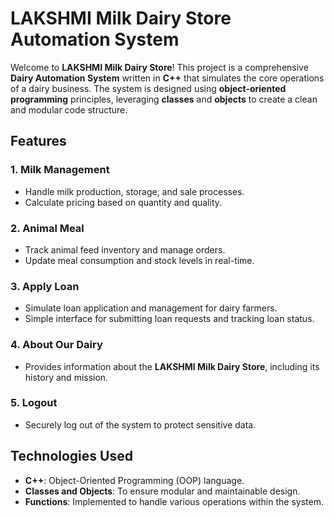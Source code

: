 # LAKSHMI Milk Dairy Store Automation System

Welcome to **LAKSHMI Milk Dairy Store**! This project is a comprehensive **Dairy Automation System** written in **C++** that simulates the core operations of a dairy business. The system is designed using **object-oriented programming** principles, leveraging **classes** and **objects** to create a clean and modular code structure.

## Features

### 1. Milk Management
- Handle milk production, storage, and sale processes.
- Calculate pricing based on quantity and quality.

### 2. Animal Meal
- Track animal feed inventory and manage orders.
- Update meal consumption and stock levels in real-time.

### 3. Apply Loan
- Simulate loan application and management for dairy farmers.
- Simple interface for submitting loan requests and tracking loan status.

### 4. About Our Dairy
- Provides information about the **LAKSHMI Milk Dairy Store**, including its history and mission.

### 5. Logout
- Securely log out of the system to protect sensitive data.

## Technologies Used
- **C++**: Object-Oriented Programming (OOP) language.
- **Classes and Objects**: To ensure modular and maintainable design.
- **Functions**: Implemented to handle various operations within the system.


